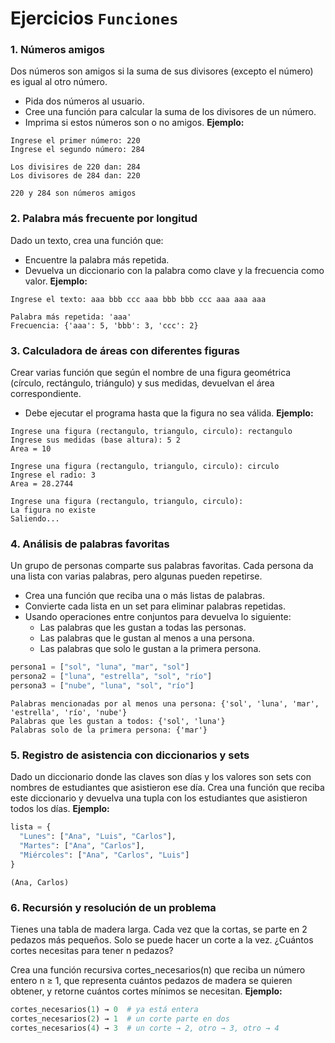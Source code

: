 # Ejercicios `Funciones`
### 1. Números amigos
Dos números son amigos si la suma de sus divisores (excepto el número) es igual al otro número.
- Pida dos números al usuario.
- Cree una función para calcular la suma de los divisores de un número.
- Imprima si estos números son o no amigos.
**Ejemplo:**
```
Ingrese el primer número: 220
Ingrese el segundo número: 284

Los divisires de 220 dan: 284
Los divisores de 284 dan: 220

220 y 284 son números amigos
```

### 2. Palabra más frecuente por longitud
Dado un texto, crea una función que:
- Encuentre la palabra más repetida.
- Devuelva un diccionario con la palabra como clave y la frecuencia como valor.
**Ejemplo:**
```
Ingrese el texto: aaa bbb ccc aaa bbb bbb ccc aaa aaa aaa 

Palabra más repetida: 'aaa'
Frecuencia: {'aaa': 5, 'bbb': 3, 'ccc': 2}
```

### 3. Calculadora de áreas con diferentes figuras
Crear varias función que según el nombre de una figura geométrica (círculo, rectángulo, triángulo) y sus medidas, devuelvan el área correspondiente.
- Debe ejecutar el programa hasta que la figura no sea válida.
**Ejemplo:**
```
Ingrese una figura (rectangulo, triangulo, circulo): rectangulo
Ingrese sus medidas (base altura): 5 2
Area = 10

Ingrese una figura (rectangulo, triangulo, circulo): circulo
Ingrese el radio: 3
Area = 28.2744

Ingrese una figura (rectangulo, triangulo, circulo): 
La figura no existe
Saliendo...
```

### 4. Análisis de palabras favoritas
Un grupo de personas comparte sus palabras favoritas. Cada persona da una lista con varias palabras, pero algunas pueden repetirse.
- Crea una función que reciba una o más listas de palabras.
- Convierte cada lista en un set para eliminar palabras repetidas.
- Usando operaciones entre conjuntos para devuelva lo siguiente:
    - Las palabras que les gustan a todas las personas.
    - Las palabras que le gustan al menos a una persona.
    - Las palabras que solo le gustan a la primera persona.
```python
persona1 = ["sol", "luna", "mar", "sol"]  
persona2 = ["luna", "estrella", "sol", "río"]  
persona3 = ["nube", "luna", "sol", "río"]  
```
```
Palabras mencionadas por al menos una persona: {'sol', 'luna', 'mar', 'estrella', 'río', 'nube'}
Palabras que les gustan a todos: {'sol', 'luna'}  
Palabras solo de la primera persona: {'mar'}  
```

### 5. Registro de asistencia con diccionarios y sets
Dado un diccionario donde las claves son días y los valores son sets con nombres de estudiantes que asistieron ese día.
Crea una función que reciba este diccionario y devuelva una tupla con los estudiantes que asistieron todos los días.
**Ejemplo:**
```python
lista = {
  "Lunes": ["Ana", "Luis", "Carlos"],
  "Martes": ["Ana", "Carlos"],
  "Miércoles": ["Ana", "Carlos", "Luis"]
}
```
```
(Ana, Carlos)
```

### 6. Recursión y resolución de un problema
Tienes una tabla de madera larga. Cada vez que la cortas, se parte en 2 pedazos más pequeños. Solo se puede hacer un corte a la vez. ¿Cuántos cortes necesitas para tener n pedazos?

Crea una función recursiva cortes_necesarios(n) que reciba un número entero n ≥ 1, que representa cuántos pedazos de madera se quieren obtener, y retorne cuántos cortes mínimos se necesitan.
**Ejemplo:**
```python
cortes_necesarios(1) → 0  # ya está entera
cortes_necesarios(2) → 1  # un corte parte en dos
cortes_necesarios(4) → 3  # un corte → 2, otro → 3, otro → 4
```